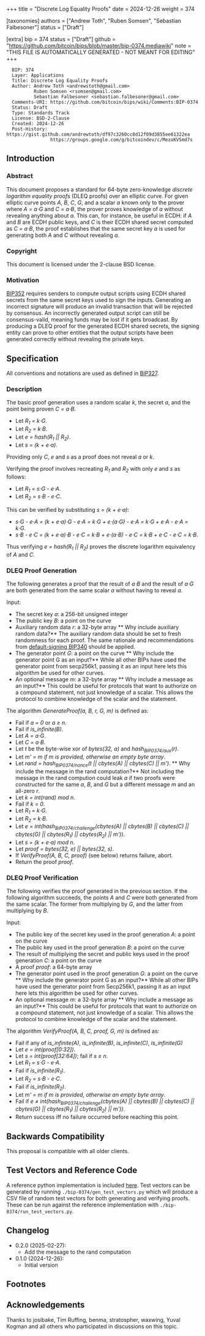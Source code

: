 
+++
title = "Discrete Log Equality Proofs"
date = 2024-12-26
weight = 374

[taxonomies]
authors = ["Andrew Toth", "Ruben Somsen", "Sebastian Falbesoner"]
status = ["Draft"]

[extra]
bip = 374
status = ["Draft"]
github = "https://github.com/bitcoin/bips/blob/master/bip-0374.mediawiki"
note = "THIS FILE IS AUTOMATICALLY GENERATED - NOT MEANT FOR EDITING"
+++

```
  BIP: 374
  Layer: Applications
  Title: Discrete Log Equality Proofs
  Author: Andrew Toth <andrewstoth@gmail.com>
          Ruben Somsen <rsomsen@gmail.com>
          Sebastian Falbesoner <sebastian.falbesoner@gmail.com>
  Comments-URI: https://github.com/bitcoin/bips/wiki/Comments:BIP-0374
  Status: Draft
  Type: Standards Track
  License: BSD-2-Clause
  Created: 2024-12-26
  Post-History: https://gist.github.com/andrewtoth/df97c3260cc8d12f09d3855ee61322ea
                https://groups.google.com/g/bitcoindev/c/MezoKV5md7s
```

<h2> Introduction </h2>


<h3> Abstract </h3>


This document proposes a standard for 64-byte zero-knowledge _discrete logarithm equality proofs_ (DLEQ proofs) over an elliptic curve. For given elliptic curve points _A_, _B_, _C_, _G_, and a scalar _a_ known only to the prover where _A = a⋅G_ and _C = a⋅B_, the prover proves knowledge of _a_ without revealing anything about _a_. This can, for instance, be useful in ECDH: if _A_ and _B_ are ECDH public keys, and _C_ is their ECDH shared secret computed as _C = a⋅B_, the proof establishes that the same secret key _a_ is used for generating both _A_ and _C_ without revealing _a_.

<h3> Copyright </h3>


This document is licensed under the 2-clause BSD license.

<h3> Motivation </h3>


<a href="/352" target="_blank">BIP352</a> requires senders to compute output scripts using ECDH shared secrets from the same secret keys used to sign the inputs. Generating an incorrect signature will produce an invalid transaction that will be rejected by consensus. An incorrectly generated output script can still be consensus-valid, meaning funds may be lost if it gets broadcast.
By producing a DLEQ proof for the generated ECDH shared secrets, the signing entity can prove to other entities that the output scripts have been generated correctly without revealing the private keys.

<h2> Specification </h2>


All conventions and notations are used as defined in <a href="/327" target="_blank">BIP327</a>.

<h3> Description </h3>


The basic proof generation uses a random scalar _k_, the secret _a_, and the point being proven _C = a⋅B_.

*  Let _R<sub>1</sub> = k⋅G_.
*  Let _R<sub>2</sub> = k⋅B_.
*  Let _e = hash(R<sub>1</sub> || R<sub>2</sub>)_.
*  Let _s = (k + e⋅a)_.


Providing only _C_, _e_ and _s_ as a proof does not reveal _a_ or _k_.

Verifying the proof involves recreating _R<sub>1</sub>_ and _R<sub>2</sub>_ with only _e_ and _s_ as follows:

*  Let _R<sub>1</sub> = s⋅G - e⋅A_.
*  Let _R<sub>2</sub> = s⋅B - e⋅C_.


This can be verified by substituting _s = (k + e⋅a)_:

*  _s⋅G - e⋅A = (k + e⋅a)⋅G - e⋅A = k⋅G + e⋅(a⋅G) - e⋅A = k⋅G + e⋅A - e⋅A = k⋅G_.
*  _s⋅B - e⋅C = (k + e⋅a)⋅B - e⋅C = k⋅B + e⋅(a⋅B) - e⋅C = k⋅B + e⋅C - e⋅C = k⋅B_.


Thus verifying _e = hash(R<sub>1</sub> || R<sub>2</sub>)_ proves the discrete logarithm equivalency of _A_ and _C_.

<h3> DLEQ Proof Generation </h3>


The following generates a proof that the result of _a⋅B_ and the result of _a⋅G_ are both generated from the same scalar _a_ without having to reveal _a_.

Input:
*  The secret key _a_: a 256-bit unsigned integer
*  The public key _B_: a point on the curve
*  Auxiliary random data _r_: a 32-byte array<ref name="why_include_auxiliary_random_data"> ** Why include auxiliary random data?** The auxiliary random data should be set to fresh randomness for each proof. The same rationale and recommendations from <a href="/340" target="_blank">default-signing BIP340</a> should be applied.</ref> 
*  The generator point _G_: a point on the curve<ref name="why_include_G"> ** Why include the generator point G as an input?** While all other BIPs have used the generator point from secp256k1, passing it as an input here lets this algorithm be used for other curves.</ref>
*  An optional message _m_: a 32-byte array<ref name="why_include_a_message"> ** Why include a message as an input?** This could be useful for protocols that want to authorize on a compound statement, not just knowledge of a scalar. This allows the protocol to combine knowledge of the scalar and the statement.</ref>


The algorithm _GenerateProof(a, B, r, G, m)_ is defined as:
*  Fail if _a = 0_ or _a &ge; n_.
*  Fail if _is_infinite(B)_.
*  Let _A = a⋅G_.
*  Let _C = a⋅B_.
*  Let _t_ be the byte-wise xor of _bytes(32, a)_ and _hash<sub>BIP0374/aux</sub>(r)_.
*  Let _m' = m if m is provided, otherwise an empty byte array_.
*  Let _rand = hash<sub>BIP0374/nonce</sub>(t || cbytes(A) || cbytes(C) || m')_.<ref name="why_include_m_in_rand"> ** Why include the message in the rand computation?** Not including the message in the rand compution could leak _a_ if two proofs were constructed for the same _a_, _B_, and _G_ but a different message _m_ and an all-zero _r_.</ref>
*  Let _k = int(rand) mod n_.
*  Fail if _k = 0_.
*  Let _R<sub>1</sub> = k⋅G_.
*  Let _R<sub>2</sub> = k⋅B_.
*  Let _e = int(hash<sub>BIP0374/challenge</sub>(cbytes(A) || cbytes(B) || cbytes(C) || cbytes(G) || cbytes(R<sub>1</sub>) || cbytes(R<sub>2</sub>) || m'))_.
*  Let _s = (k + e⋅a) mod n_.
*  Let _proof = bytes(32, e) || bytes(32, s)_.
*  If _VerifyProof(A, B, C, proof)_ (see below) returns failure, abort.
*  Return the proof _proof_.


<h3> DLEQ Proof Verification </h3>


The following verifies the proof generated in the previous section. If the following algorithm succeeds, the points _A_ and _C_ were both generated from the same scalar. The former from multiplying by _G_, and the latter from multiplying by _B_.

Input:
*  The public key of the secret key used in the proof generation _A_: a point on the curve
*  The public key used in the proof generation _B_: a point on the curve
*  The result of multiplying the secret and public keys used in the proof generation _C_: a point on the curve
*  A proof _proof_: a 64-byte array
*  The generator point used in the proof generation _G_: a point on the curve<ref name="why_include_G"> ** Why include the generator point G as an input?** While all other BIPs have used the generator point from Secp256k1, passing it as an input here lets this algorithm be used for other curves.</ref>
*  An optional message _m_: a 32-byte array<ref name="why_include_a_message"> ** Why include a message as an input?** This could be useful for protocols that want to authorize on a compound statement, not just knowledge of a scalar. This allows the protocol to combine knowledge of the scalar and the statement.</ref>


The algorithm _VerifyProof(A, B, C, proof, G, m)_ is defined as:
*  Fail if any of _is_infinite(A)_, _is_infinite(B)_, _is_infinite(C)_, _is_infinite(G)_
*  Let _e = int(proof[0:32])_.
*  Let _s = int(proof[32:64])_; fail if _s &ge; n_.
*  Let _R<sub>1</sub> = s⋅G - e⋅A_.
*  Fail if _is_infinite(R<sub>1</sub>)_.
*  Let _R<sub>2</sub> = s⋅B - e⋅C_.
*  Fail if _is_infinite(R<sub>2</sub>)_.
*  Let _m' = m if m is provided, otherwise an empty byte array_.
*  Fail if _e ≠ int(hash<sub>BIP0374/challenge</sub>(cbytes(A) || cbytes(B) || cbytes(C) || cbytes(G) || cbytes(R<sub>1</sub>) || cbytes(R<sub>2</sub>) || m'))_.
*  Return success iff no failure occurred before reaching this point.


<h2>Backwards Compatibility</h2>


This proposal is compatible with all older clients.

<h2> Test Vectors and Reference Code </h2>


A reference python implementation is included <a href="https://github.com/bitcoin/bips/blob/master/bip-0374/reference.py" target="_blank">here</a>.
Test vectors can be generated by running `./bip-0374/gen_test_vectors.py` which will produce a CSV file of random test vectors for both generating and verifying proofs. These can be run against the reference implementation with `./bip-0374/run_test_vectors.py`.

<h2> Changelog </h2>


*  0.2.0 (2025-02-27):
    *  Add the message to the rand computation
*  0.1.0 (2024-12-26):
    *  Initial version


<h2> Footnotes </h2>


<references />

<h2> Acknowledgements </h2>


Thanks to josibake, Tim Ruffing, benma, stratospher, waxwing, Yuval Kogman and all others who
participated in discussions on this topic.
